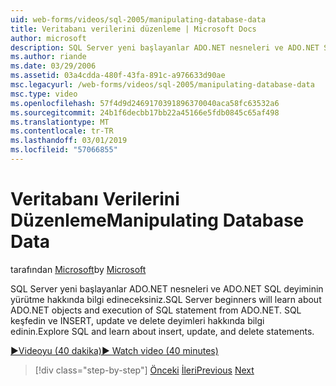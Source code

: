 ```yaml
---
uid: web-forms/videos/sql-2005/manipulating-database-data
title: Veritabanı verilerini düzenleme | Microsoft Docs
author: microsoft
description: SQL Server yeni başlayanlar ADO.NET nesneleri ve ADO.NET SQL deyiminin yürütme hakkında bilgi edineceksiniz. SQL keşfedin ve INSERT, update ve delete sta. hakkında bilgi edinin...
ms.author: riande
ms.date: 03/29/2006
ms.assetid: 03a4cdda-480f-43fa-891c-a976633d90ae
msc.legacyurl: /web-forms/videos/sql-2005/manipulating-database-data
msc.type: video
ms.openlocfilehash: 57f4d9d2469170391896370040aca58fc63532a6
ms.sourcegitcommit: 24b1f6decbb17bb22a45166e5fdb0845c65af498
ms.translationtype: MT
ms.contentlocale: tr-TR
ms.lasthandoff: 03/01/2019
ms.locfileid: "57066855"
---
```

<a name="manipulating-database-data"></a><span data-ttu-id="88c05-104">Veritabanı Verilerini Düzenleme</span><span class="sxs-lookup"><span data-stu-id="88c05-104">Manipulating Database Data</span></span>
====================
<span data-ttu-id="88c05-105">tarafından [Microsoft](https://github.com/microsoft)</span><span class="sxs-lookup"><span data-stu-id="88c05-105">by [Microsoft](https://github.com/microsoft)</span></span>

<span data-ttu-id="88c05-106">SQL Server yeni başlayanlar ADO.NET nesneleri ve ADO.NET SQL deyiminin yürütme hakkında bilgi edineceksiniz.</span><span class="sxs-lookup"><span data-stu-id="88c05-106">SQL Server beginners will learn about ADO.NET objects and execution of SQL statement from ADO.NET.</span></span> <span data-ttu-id="88c05-107">SQL keşfedin ve INSERT, update ve delete deyimleri hakkında bilgi edinin.</span><span class="sxs-lookup"><span data-stu-id="88c05-107">Explore SQL and learn about insert, update, and delete statements.</span></span>

[<span data-ttu-id="88c05-108">&#9654;Videoyu (40 dakika)</span><span class="sxs-lookup"><span data-stu-id="88c05-108">&#9654; Watch video (40 minutes)</span></span>](https://channel9.msdn.com/Blogs/ASP-NET-Site-Videos/manipulating-database-data)

> [!div class="step-by-step"]
> <span data-ttu-id="88c05-109">[Önceki](designing-relational-database-tables.md)
> [İleri](more-structured-query-language.md)</span><span class="sxs-lookup"><span data-stu-id="88c05-109">[Previous](designing-relational-database-tables.md)
[Next](more-structured-query-language.md)</span></span>
